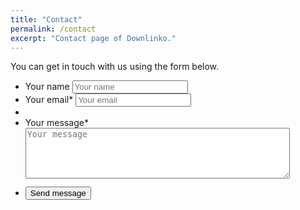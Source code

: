 ```yaml
---
title: "Contact"
permalink: /contact
excerpt: "Contact page of Downlinko."
---
```


You can get in touch with us using the form below.

<form class="page__form" action="https://formspree.io/downlinko.com@gmail.com" method="POST">
  <ul>
    <li>
      <label for="name" style="margin:10px 0;">Your name</label>
      <input type="text" id="name" name="name" placeholder="Your name">
    </li>
    <li>
      <label for="email" style="margin:10px 0;">Your email*</label>
      <input type="email" id="email" name="_replyto" placeholder="Your email" required>
    </li>
    <li class="hidden">
      <input type="hidden" name="_subject" value="New submission!" />
    </li>
    <li>
      <label for="message" style="margin:10px 0;">Your message*</label>
      <textarea id="message" name="message" spellcheck="true" rows="5" cols="50" placeholder="Your message" required></textarea>
    </li>
    <li>
      <input type="submit" value="Send message" class="btn btn--large btn-warning" style="margin:10px 0;">
    </li>
  </ul>
</form>

